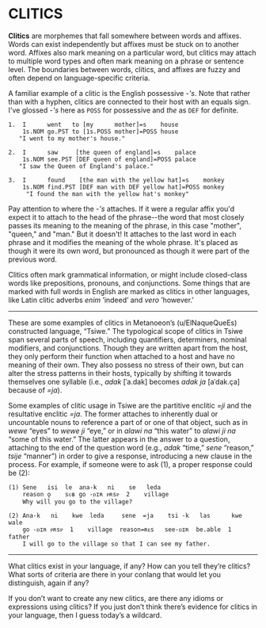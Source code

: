 # CLITICS

**Clitics** are morphemes that fall somewhere between words and affixes. Words can exist independently but affixes must be stuck on to another word. Affixes also mark meaning on a particular word, but clitics may attach to multiple word types and often mark meaning on a phrase or sentence level. The boundaries between words, clitics, and affixes are fuzzy and often depend on language-specific criteria.

A familiar example of a clitic is the English possessive _-'s_. Note that rather than with a hyphen, clitics are connected to their host with an equals sign. I've glossed _-'s_ here as `POSS` for possessive and _the_ as `DEF` for definite.

```
1.  I      went   to [my      mother]=s    house
    1s.NOM go.PST to [1s.POSS mother]=POSS house
   "I went to my mother's house."

2.  I      saw     [the queen of england]=s    palace
    1s.NOM see.PST [DEF queen of england]=POSS palace
   "I saw the Queen of England's palace."

3.  I      found    [the man with the yellow hat]=s    monkey
    1s.NOM find.PST [DEF man with DEF yellow hat]=POSS monkey
	 "I found the man with the yellow hat's monkey"
```

Pay attention to where the _-'s_ attaches. If it were a regular affix you'd expect it to attach to the head of the phrase--the word that most closely passes its meaning to the meaning of the phrase, in this case "mother", "queen," and "man." But it doesn't! It attaches to the last word in each phrase and it modifies the meaning of the whole phrase. It's placed as though it were its own word, but pronounced as though it were part of the previous word.

Clitics often mark grammatical information, or might include closed-class words like prepositions, pronouns, and conjunctions. Some things that are marked with full words in English are marked as clitics in other languages, like Latin clitic adverbs _enim_ ’indeed’ and _vero_ ’however.’

-----

These are some examples of clitics in Metanoeon’s (u/ElNaqueQueEs) constructed language, “Tsiwe.” The typological scope of clitics in Tsiwe span several parts of speech, including quantifiers, determiners, nominal modifiers, and conjunctions. Though they are written apart from the host, they only perform their function when attached to a host and have no meaning of their own. They also possess no stress of their own, but can alter the stress patterns in their hosts, typically by shifting it towards themselves one syllable (i.e., _adak_ [ˈa.dak] becomes _adak ja_ [aˈdak.ça] because of _=ja_).

Some examples of clitic usage in Tsiwe are the partitive enclitic _=ji_ and the resultative enclitic _=ja_. The former attaches to inherently dual or uncountable nouns to reference a part of or one of that object, such as in _wewe_ “eyes” to _wewe ji_ “eye,” or in _alawi na_ “this water” to _alawi ji na_ “some of this water.” The latter appears in the answer to a question, attaching to the end of the question word (e.g., _adak_ “time,” _sene_ “reason,” _tsije_ “manner”) in order to give a response, introducing a new clause in the process. For example, if someone were to ask (1), a proper response could be (2):

```
(1) Sene   isi  le  ana-k   ni    se   leda
    reason ǫ    sᴜʙ go -ᴅɪʀ ᴘʀsᴘ  2    village
    Why will you go to the village?

(2) Ana-k   ni    kwe  leda     sene  =ja    tsi -k   las      kwe  wale
    go -ᴅɪʀ ᴘʀsᴘ  1    village  reason=ʀᴇs   see-ᴅɪʀ  be.able  1    father
    I will go to the village so that I can see my father.
```

-----

What clitics exist in your language, if any? How can you tell they’re clitics? What sorts of criteria are there in your conlang that would let you distinguish, again if any?

If you don’t want to create any new clitics, are there any idioms or expressions using clitics? If you just don’t think there’s evidence for clitics in your language, then I guess today’s a wildcard.
